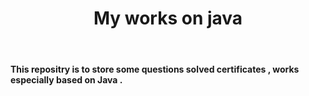 <center> <h1> My works on java </h1></center>
<br>
<h4>This repositry is to store some questions solved certificates , works especially based on Java  . </h4>

